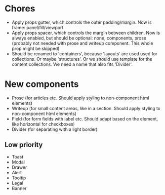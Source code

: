 # Chores
- Apply props gutter, which controls the outer padding/margin. Now is frame: panel/fill/viewport
- Apply props spacer, which controls the margin between children. Now is always enabled, but should be optional: none, components, prose (probably not needed with prose and writeup component. This whole prop might be skipped)
- Should be renamed to 'containers', because 'layouts' are used used for collections. Or maybe 'structures'. Or we should use template for the content collections. We need a name that also fits 'Divider'.


# New components
- Prose (for articles etc. Should apply styling to non-component html elements)
- Writeup (for small content areas, like in a section. Should apply styling to non-component html elements)
- Field (for form fields with label etc. Should adapt based on the element, like horizontal for checkboxes)
- Divider (for separating with a light border)

## Low priority
- Toast
- Modal
- Drawer
- Alert
- Tooltip
- Legal
- Banner